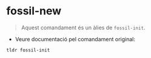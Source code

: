 # fossil-new

> Aquest comandament és un àlies de `fossil-init`.

- Veure documentació pel comandament original:

`tldr fossil-init`
